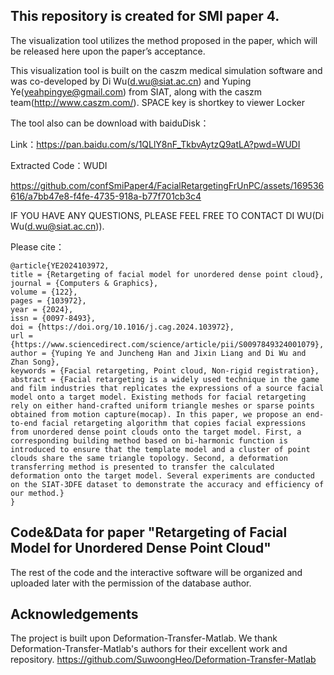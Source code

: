 
## This repository is created for SMI paper 4.




The visualization tool utilizes the method proposed in the paper, which will be released here upon the paper’s acceptance.

This visualization tool is built on the caszm medical simulation software and was co-developed by Di Wu(d.wu@siat.ac.cn) and Yuping Ye(yeahpingye@gmail.com) from SIAT, along with the caszm team(http://www.caszm.com/).
SPACE key is shortkey to viewer Locker

The tool also can be download with baiduDisk：

Link：https://pan.baidu.com/s/1QLlY8nF_TkbvAytzQ9atLA?pwd=WUDI 

Extracted Code：WUDI 


https://github.com/confSmiPaper4/FacialRetargetingFrUnPC/assets/169536616/a7bb47e8-f4fe-4735-918a-b77f701cb3c4


IF YOU HAVE 	ANY QUESTIONS, PLEASE FEEL FREE TO CONTACT  DI WU(Di Wu(d.wu@siat.ac.cn)).

Please cite：
```
@article{YE2024103972,
title = {Retargeting of facial model for unordered dense point cloud},
journal = {Computers & Graphics},
volume = {122},
pages = {103972},
year = {2024},
issn = {0097-8493},
doi = {https://doi.org/10.1016/j.cag.2024.103972},
url = {https://www.sciencedirect.com/science/article/pii/S0097849324001079},
author = {Yuping Ye and Juncheng Han and Jixin Liang and Di Wu and Zhan Song},
keywords = {Facial retargeting, Point cloud, Non-rigid registration},
abstract = {Facial retargeting is a widely used technique in the game and film industries that replicates the expressions of a source facial model onto a target model. Existing methods for facial retargeting rely on either hand-crafted uniform triangle meshes or sparse points obtained from motion capture(mocap). In this paper, we propose an end-to-end facial retargeting algorithm that copies facial expressions from unordered dense point clouds onto the target model. First, a corresponding building method based on bi-harmonic function is introduced to ensure that the template model and a cluster of point clouds share the same triangle topology. Second, a deformation transferring method is presented to transfer the calculated deformation onto the target model. Several experiments are conducted on the SIAT-3DFE dataset to demonstrate the accuracy and efficiency of our method.}
}
```



## Code&Data for paper "Retargeting of Facial Model for Unordered  Dense Point Cloud"

The rest of the code and the interactive software will be organized and uploaded later with the permission of the database author.

## Acknowledgements

The project is built upon Deformation-Transfer-Matlab. We thank Deformation-Transfer-Matlab's authors for their excellent work and repository.
https://github.com/SuwoongHeo/Deformation-Transfer-Matlab



